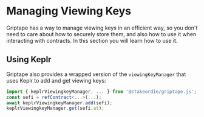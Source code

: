 # Managing Viewing Keys

Griptape has a way to manage viewing keys in an efficient way, so you don't need to care about how to securely store them, and also how to use it when interacting with contracts. In this section you will learn how to use it.

## Using Keplr

Griptape also provides a wrapped version of the `viewingKeyManager` that uses Keplr to add and get viewing keys:

```typescript
import { keplrViewingkeyManager, ... } from '@stakeordie/griptape.js';
const sefi = refContract<...>(...);
await keplrViewingkeyManager.add(sefi);
keplrViewingkeyManager.get(sefi.at);
```
